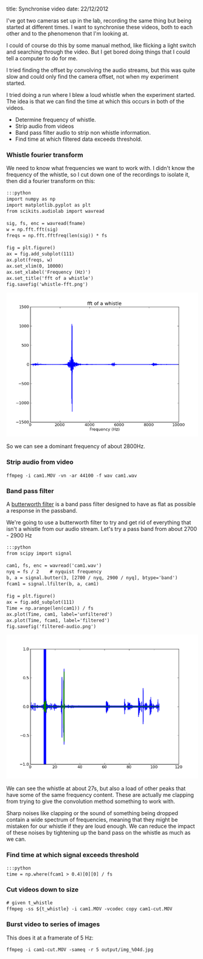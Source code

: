 title: Synchronise video
date: 22/12/2012

I've got two cameras set up in the lab, recording the same thing but
being started at different times. I want to synchronise these
videos, both to each other and to the phenomenon that I'm looking
at.

I could of course do this by some manual method, like flicking a
light switch and searching through the video. But I get bored doing
things that I could tell a computer to do for me.

I tried finding the offset by convolving the audio streams, but this
was quite slow and could only find the camera offset, not when my
experiment started.

I tried doing a run where I blew a loud whistle when the experiment
started. The idea is that we can find the time at which this occurs
in both of the videos.

- Determine frequency of whistle.
- Strip audio from videos
- Band pass filter audio to strip non whistle information.
- Find time at which filtered data exceeds threshold.


### Whistle fourier transform ###

We need to know what frequencies we want to work with. I didn't know
the frequency of the whistle, so I cut down one of the recordings to
isolate it, then did a fourier transform on this:

    :::python
    import numpy as np
    import matplotlib.pyplot as plt
    from scikits.audiolab import wavread

    sig, fs, enc = wavread(fname)
    w = np.fft.fft(sig)
    freqs = np.fft.fftfreq(len(sig)) * fs

    fig = plt.figure()
    ax = fig.add_subplot(111)
    ax.plot(freqs, w)
    ax.set_xlim(0, 10000)
    ax.set_xlabel('Frequency (Hz)')
    ax.set_title('fft of a whistle')
    fig.savefig('whistle-fft.png')

![whistle-fft](whistle-fft.png)

So we can see a dominant frequency of about 2800Hz.


### Strip audio from video ###

    ffmpeg -i cam1.MOV -vn -ar 44100 -f wav cam1.wav


### Band pass filter ###

A [butterworth filter][butter] is a band pass filter designed to
have as flat as possible a response in the passband.

[butter]: en.wikipedia.org/wiki/Butterworth_filter

We're going to use a butterworth filter to try and get rid of
everything that isn't a whistle from our audio stream. Let's try a
pass band from about 2700 - 2900 Hz

    :::python
    from scipy import signal

    cam1, fs, enc = wavread('cam1.wav')
    nyq = fs / 2    # nyquist frequency
    b, a = signal.butter(3, [2700 / nyq, 2900 / nyq], btype='band')
    fcam1 = signal.lfilter(b, a, cam1)

    fig = plt.figure()
    ax = fig.add_subplot(111)
    Time = np.arange(len(cam1)) / fs
    ax.plot(Time, cam1, label='unfiltered')
    ax.plot(Time, fcam1, label='filtered')
    fig.savefig('filtered-audio.png')


![filtered](filtered-audio.png)

We can see the whistle at about 27s, but also a load of other peaks
that have some of the same frequency content. These are actually me
clapping from trying to give the convolution method something to
work with.

Sharp noises like clapping or the sound of something being dropped
contain a wide spectrum of frequencies, meaning that they might be
mistaken for our whistle if they are loud enough. We can reduce the
impact of these noises by tightening up the band pass on the whistle
as much as we can.


### Find time at which signal exceeds threshold ###

    :::python
    time = np.where(fcam1 > 0.4)[0][0] / fs


### Cut videos down to size ###

    # given t_whistle
    ffmpeg -ss ${t_whistle} -i cam1.MOV -vcodec copy cam1-cut.MOV



### Burst video to series of images ###

This does it at a framerate of 5 Hz:

    ffmpeg -i cam1-cut.MOV -sameq -r 5 output/img_%04d.jpg
